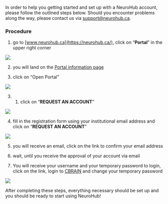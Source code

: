 In order to help you getting started and set up with a NeuroHub account, please follow the outlined steps below. Should you encounter problems along the way, please contact us via support@neurohub.ca.


### Procedure

1. go to [www.neurohub.ca](https://neurohub.ca/), click on “**Portal**” in the upper right corner

![](https://github.com/neurohub/neurohub_documentation/blob/master/images/portal.png)

2. you will land on the [Portal information page](https://neurohub.ca/portal.html)

3. click on “Open Portal” 

![](https://github.com/neurohub/neurohub_documentation/blob/master/images/portal_info.png)

3. 1. click on “**REQUEST AN ACCOUNT**” 

![](https://github.com/neurohub/neurohub_documentation/blob/master/images/request_account.png)

4. fill in the registration form using your institutional email address and click on “**REQUEST AN ACCOUNT**” 

![](https://github.com/neurohub/neurohub_documentation/blob/master/images/application_form.png)

5. you will receive an email, click on the link to confirm your email address 

6. wait, until you receive the approval of your account via email 

7. You will receive your username and your temporary password to login, click on the link, login to [CBRAIN](http://www.cbrain.ca/) and change your temporary password 

![](https://github.com/neurohub/neurohub_documentation/blob/master/images/cbrain_login.png)

After completing these steps, everything necessary should be set up and you should be ready to start using NeuroHub!

